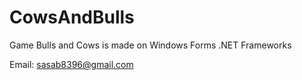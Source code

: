 # CowsAndBulls
Game Bulls and Cows is made on Windows Forms .NET Frameworks

Email: sasab8396@gmail.com
